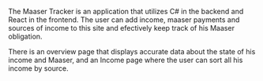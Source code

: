 The Maaser Tracker is an application that utilizes C# in the backend and React in the frontend. 
The user can add income, maaser payments and sources of income to this site and efectively keep track of his Maaser obligation.

There is an overview page that displays accurate data about the state of his income and Maaser, and an Income page where the user can sort all his income by source.

